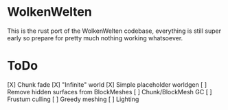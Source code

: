 # WolkenWelten
This is the rust port of the WolkenWelten codebase, everything is still super early so prepare for pretty much nothing
working whatsoever.

# ToDo
[X] Chunk fade
[X] "Infinite" world
[X] Simple placeholder worldgen
[ ] Remove hidden surfaces from BlockMeshes
[ ] Chunk/BlockMesh GC
[ ] Frustum culling
[ ] Greedy meshing
[ ] Lighting
